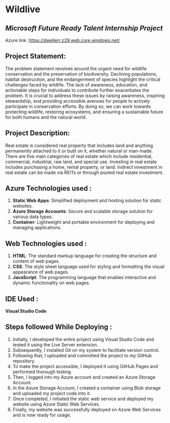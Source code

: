 # Wildlive

## *Microsoft Future Ready Talent Internship Project*

Azure link: https://dwellerr.z29.web.core.windows.net/

## Project Statement:

The problem statement revolves around the urgent need for wildlife conservation and the preservation of biodiversity. Declining populations, habitat destruction, and the endangerment of species highlight the critical challenges faced by wildlife. The lack of awareness, education, and actionable steps for individuals to contribute further exacerbates the problem. It is crucial to address these issues by raising awareness, inspiring stewardship, and providing accessible avenues for people to actively participate in conservation efforts. By doing so, we can work towards protecting wildlife, restoring ecosystems, and ensuring a sustainable future for both humans and the natural world.
 
## Project Description:

Real estate is considered real property that includes land and anything permanently attached to it or built on it, whether natural or man-made. There are five main categories of real estate which include residential, commercial, industrial, raw land, and special use. Investing in real estate includes purchasing a home, rental property, or land. Indirect investment in real estate can be made via REITs or through pooled real estate investment.

## Azure Technologies used :

1. **Static Web Apps**: Simplified deployment and hosting solution for static websites.
2. **Azure Storage Accounts**: Secure and scalable storage solution for various data types.
3. **Container**: Lightweight and portable environment for deploying and managing applications.

## Web Technologies used :

1. **HTML**: The standard markup language for creating the structure and content of web pages.
2. **CSS**: The style sheet language used for styling and formatting the visual appearance of web pages.
3. **JavaScript**: The programming language that enables interactive and dynamic functionality on web pages.

## IDE Used :

**Visual Studio Code**

## Steps followed While Deploying :

1. Initially, I developed the entire project using Visual Studio Code and tested it using the Live Server extension.
2. Subsequently, I installed Git on my system to facilitate version control.
3. Following that, I uploaded and committed the project to my GitHub repository.
4. To make the project accessible, I deployed it using GitHub Pages and performed thorough testing.
5. Then, I logged into my Azure account and created an Azure Storage Account.
6. In the Azure Storage Account, I created a container using Blob storage and uploaded my project code into it.
7. Once completed, I initiated the static web service and deployed my website using Azure Static Web Services.
8. Finally, my website was successfully deployed on Azure Web Services and is now ready for usage.
